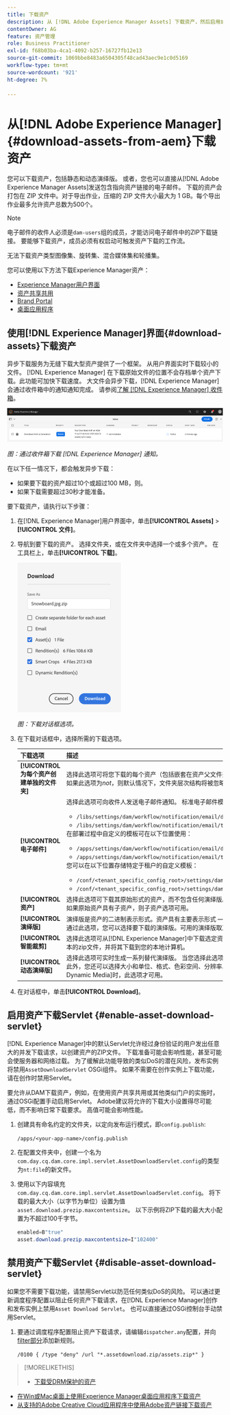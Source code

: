 ```yaml
---
title: 下载资产
description: 从 [!DNL Adobe Experience Manager Assets] 下载资产，然后启用或禁用下载功能。
contentOwner: AG
feature: 资产管理
role: Business Practitioner
exl-id: f68b03ba-4ca1-4092-b257-16727fb12e13
source-git-commit: 1069bbe8483a6504305f48cad43aec9e1c0d5169
workflow-type: tm+mt
source-wordcount: '921'
ht-degree: 7%

---
```


# 从[!DNL Adobe Experience Manager] {#download-assets-from-aem}下载资产

您可以下载资产，包括静态和动态演绎版。 或者，您也可以直接从[!DNL Adobe Experience Manager Assets]发送包含指向资产链接的电子邮件。 下载的资产会打包在 ZIP 文件中。对于导出作业，压缩的 ZIP 文件大小最大为 1 GB。每个导出作业最多允许资产总数为500个。

>[!NOTE]
>
>电子邮件的收件人必须是`dam-users`组的成员，才能访问电子邮件中的ZIP下载链接。 要能够下载资产，成员必须有权启动可触发资产下载的工作流。

无法下载资产类型图像集、旋转集、混合媒体集和轮播集。

您可以使用以下方法下载Experience Manager资产：

* [Experience Manager用户界面](#download-assets)
* [资产共享共用](https://adobe-marketing-cloud.github.io/asset-share-commons/)
* [Brand Portal](https://experienceleague.adobe.com/docs/experience-manager-brand-portal/using/introduction/brand-portal.html)
* [桌面应用程序](https://experienceleague.adobe.com/docs/experience-manager-desktop-app/using/using.html#download-assets)

## 使用[!DNL Experience Manager]界面{#download-assets}下载资产

异步下载服务为无缝下载大型资产提供了一个框架。 从用户界面实时下载较小的文件。 [!DNL Experience Manager] 在下载原始文件的位置不会存档单个资产下载。此功能可加快下载速度。 大文件会异步下载，[!DNL Experience Manager]会通过收件箱中的通知通知完成。 请参阅[了解 [!DNL Experience Manager] 收件箱](/help/sites-cloud/authoring/getting-started/inbox.md)。

![下载通知](assets/download-notification.png)

*图：通过收件箱下载 [!DNL Experience Manager] 通知。*

在以下任一情况下，都会触发异步下载：

* 如果要下载的资产超过10个或超过100 MB，则。
* 如果下载需要超过30秒才能准备。

要下载资产，请执行以下步骤：

1. 在[!DNL Experience Manager]用户界面中，单击&#x200B;**[!UICONTROL Assets]** > **[!UICONTROL 文件]**。
1. 导航到要下载的资产。 选择文件夹，或在文件夹中选择一个或多个资产。 在工具栏上，单击&#x200B;**[!UICONTROL 下载]**。

   ![从下载资产时可用的选项  [!DNL Experience Manager Assets]](/help/assets/assets/asset-download1.png)

   *图：下载对话框选项。*

1. 在下载对话框中，选择所需的下载选项。

   | 下载选项 | 描述 |
   |---|---|
   | **[!UICONTROL 为每个资产创建单独的文件夹]** | 选择此选项可将您下载的每个资产（包括嵌套在资产父文件夹下的子文件夹中的资产）包含到本地计算机上的一个文件夹中。 如果此选项为&#x200B;*not*，则默认情况下，文件夹层次结构将被忽略，所有资产都会下载到本地计算机的一个文件夹中。 |
   | **[!UICONTROL 电子邮件]** | 选择此选项可向收件人发送电子邮件通知。 标准电子邮件模板可在以下位置使用：<ul><li>`/libs/settings/dam/workflow/notification/email/downloadasset`。</li><li>`/libs/settings/dam/workflow/notification/email/transientworkflowcompleted`。</li></ul> 在部署过程中自定义的模板可在以下位置使用： <ul><li>`/apps/settings/dam/workflow/notification/email/downloadasset`。</li><li>`/apps/settings/dam/workflow/notification/email/transientworkflowcompleted`。</li></ul>您可以在以下位置存储特定于租户的自定义模板：<ul><li>`/conf/<tenant_specific_config_root>/settings/dam/workflow/notification/email/downloadasset`。</li><li>`/conf/<tenant_specific_config_root>/settings/dam/workflow/notification/email/transientworkflowcompleted`。</li></ul> |
   | **[!UICONTROL 资产]** | 选择此选项可下载其原始形式的资产，而不包含任何演绎版。<br>如果原始资产具有子资产，则子资产选项可用。 |
   | **[!UICONTROL 演绎版]** | 演绎版是资产的二进制表示形式。资产具有主要表示形式 — 上传文件的表示形式。 它们可以有任意数量的表示形式。 <br> 通过此选项，您可以选择要下载的演绎版。可用的演绎版取决于您选择的资产。 |
   | **[!UICONTROL 智能裁剪]** | 选择此选项可从[!DNL Experience Manager]中下载选定资产的所有智能裁剪演绎版。 系统会创建一个包含智能裁剪呈现版本的zip文件，并将其下载到您的本地计算机。 |
   | **[!UICONTROL 动态演绎版]** | 选择此选项可实时生成一系列替代演绎版。 当您选择此选项时，您还可以通过从[图像预设](/help/assets/dynamic-media/image-presets.md)列表中选择要动态创建的演绎版。 <br>此外，您还可以选择大小和单位、格式、色彩空间、分辨率以及任何可选的图像修饰符（如反转图像）。仅当您启用了[!DNL Dynamic Media]时，此选项才可用。 |

1. 在对话框中，单击&#x200B;**[!UICONTROL Download]**。

## 启用资产下载Servlet {#enable-asset-download-servlet}

[!DNL Experience Manager]中的默认Servlet允许经过身份验证的用户发出任意大的并发下载请求，以创建资产的ZIP文件。 下载准备可能会影响性能，甚至可能会使服务器和网络过载。 为了缓解此功能导致的类似DoS的潜在风险，发布实例将禁用`AssetDownloadServlet` OSGi组件。 如果不需要在创作实例上下载功能，请在创作时禁用Servlet。

要允许从DAM下载资产，例如，在使用资产共享共用或其他类似门户的实施时，通过OSGi配置手动启用Servlet。 Adobe建议将允许的下载大小设置得尽可能低，而不影响日常下载要求。 高值可能会影响性能。

1. 创建具有命名约定的文件夹，以定向发布运行模式，即`config.publish`:

   `/apps/<your-app-name>/config.publish`

1. 在配置文件夹中，创建一个名为`com.day.cq.dam.core.impl.servlet.AssetDownloadServlet.config`的类型为`nt:file`的新文件。
1. 使用以下内容填充`com.day.cq.dam.core.impl.servlet.AssetDownloadServlet.config`。 将下载的最大大小（以字节为单位）设置为值`asset.download.prezip.maxcontentsize`。 以下示例将ZIP下载的最大大小配置为不超过100千字节。

   ```java
   enabled=B"true"
   asset.download.prezip.maxcontentsize=I"102400"
   ```

## 禁用资产下载Servlet {#disable-asset-download-servlet}

如果您不需要下载功能，请禁用Servlet以防范任何类似DoS的风险。 可以通过更新调度程序配置以阻止任何资产下载请求，在[!DNL Experience Manager]创作和发布实例上禁用`Asset Download Servlet`。 也可以直接通过OSGi控制台手动禁用Servlet。

1. 要通过调度程序配置阻止资产下载请求，请编辑`dispatcher.any`配置，并向[filter部分](https://experienceleague.adobe.com/docs/experience-manager-dispatcher/using/configuring/dispatcher-configuration.html#configuring)添加新规则。

   `/0100 { /type "deny" /url "*.assetdownload.zip/assets.zip*" }`

>[!MORELIKETHIS]
>
>* [下载受DRM保护的资产](drm.md)
* [在Win或Mac桌面上使用Experience Manager桌面应用程序下载资产](https://helpx.adobe.com/cn/experience-manager/desktop-app/aem-desktop-app.html)
* [从支持的Adobe Creative Cloud应用程序中使用Adobe资产链接下载资产](https://helpx.adobe.com/cn/enterprise/using/manage-assets-using-adobe-asset-link.html)

